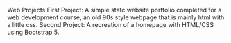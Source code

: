 Web Projects
 First Project: A simple statc website portfolio completed for a web development course, an old 90s style webpage that is mainly html with a little css.
 Second Project: A recreation of a homepage with HTML/CSS using Bootstrap 5. 
